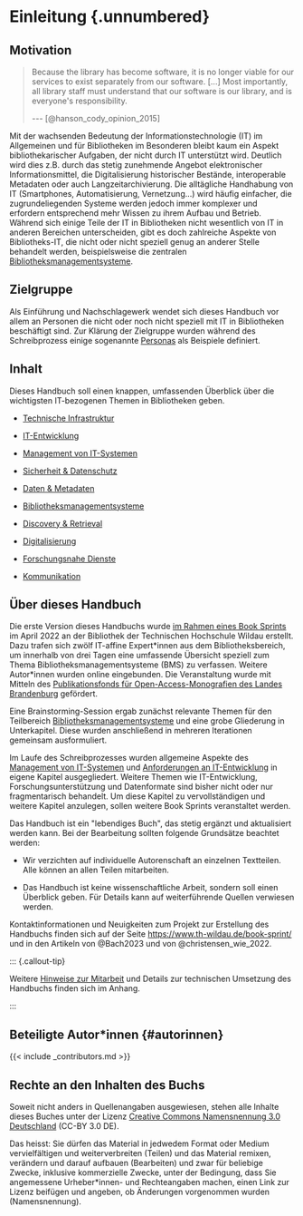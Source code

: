 # Einleitung {.unnumbered}

## Motivation

> Because the library has become software, it is no longer viable for
> our services to exist separately from our software. \[\...\] Most
> importantly, all library staff must understand that our software is
> our library, and is everyone's responsibility.
>
> --- [@hanson_cody_opinion_2015]

Mit der wachsenden Bedeutung der Informationstechnologie (IT) im
Allgemeinen und für Bibliotheken im Besonderen bleibt kaum ein Aspekt
bibliothekarischer Aufgaben, der nicht durch IT unterstützt wird.
Deutlich wird dies z.B. durch das stetig zunehmende Angebot
elektronischer Informationsmittel, die Digitalisierung historischer
Bestände, interoperable Metadaten oder auch Langzeitarchivierung. Die
alltägliche Handhabung von IT (Smartphones, Automatisierung,
Vernetzung...) wird häufig einfacher, die zugrundeliegenden Systeme
werden jedoch immer komplexer und erfordern entsprechend mehr Wissen zu
ihrem Aufbau und Betrieb. Während sich einige Teile der IT in
Bibliotheken nicht wesentlich von IT in anderen Bereichen unterscheiden,
gibt es doch zahlreiche Aspekte von Bibliotheks-IT, die nicht oder nicht
speziell genug an anderer Stelle behandelt werden, beispielsweise die
zentralen [Bibliotheksmanagementsysteme](#bibliotheksmanagementsysteme).

## Zielgruppe

Als Einführung und Nachschlagewerk wendet sich dieses Handbuch vor allem
an Personen die nicht oder noch nicht speziell mit IT in Bibliotheken
beschäftigt sind. Zur Klärung der Zielgruppe wurden während des Schreibprozess
einige sogenannte [Personas](#zielgruppe) als Beispiele definiert.

## Inhalt

Dieses Handbuch soll einen knappen, umfassenden Überblick über die wichtigsten
IT-bezogenen Themen in Bibliotheken geben. 

- [Technische Infrastruktur](#infrastruktur)
- [IT-Entwicklung](#anforderungen)
- [Management von IT-Systemen](#management)
- [Sicherheit & Datenschutz](#sicherheit.md)

- [Daten & Metadaten](#metadaten)
- [Bibliotheksmanagementsysteme](#bibliotheksmanagementsysteme)
- [Discovery & Retrieval](#discovery)
- [Digitalisierung](digitalisierung.md)
- [Forschungsnahe Dienste](forschungsnahe-dienste.md)
  
- [Kommunikation](kommunikation.md)

## Über dieses Handbuch

Die erste Version dieses Handbuchs wurde [im Rahmen eines Book
Sprints](https://www.th-wildau.de/book-sprint/) im April 2022 an der Bibliothek
der Technischen Hochschule Wildau erstellt.  Dazu trafen sich zwölf IT-affine
Expert\*innen aus dem Bibliotheksbereich, um innerhalb von drei Tagen eine
umfassende Übersicht speziell zum Thema Bibliotheksmanagementsysteme (BMS) zu
verfassen. Weitere Autor\*innen wurden online eingebunden. Die Veranstaltung wurde mit Mitteln des [Publikationsfonds für Open-Access-Monografien des Landes Brandenburg](https://open-access-brandenburg.de/fonds/) gefördert.

Eine Brainstorming-Session ergab zunächst relevante Themen für den
Teilbereich [Bibliotheksmanagementsysteme](#bibliotheksmanagementsysteme) und eine grobe Gliederung in
Unterkapitel. Diese wurden anschließend in mehreren Iterationen gemeinsam
ausformuliert.

Im Laufe des Schreibprozesses wurden allgemeine Aspekte des [Management von
IT-Systemen](#management) und [Anforderungen an IT-Entwicklung](#anforderungen)
in eigene Kapitel ausgegliedert. Weitere Themen wie IT-Entwicklung,
Forschungsunterstützung und Datenformate sind bisher nicht oder nur
fragmentarisch behandelt. Um diese Kapitel zu vervollständigen und weitere
Kapitel anzulegen, sollen weitere Book Sprints veranstaltet werden.

Das Handbuch ist ein "lebendiges Buch", das stetig ergänzt und aktualisiert
werden kann. Bei der Bearbeitung sollten folgende Grundsätze beachtet werden:

-   Wir verzichten auf individuelle Autorenschaft an einzelnen
    Textteilen. Alle können an allen Teilen mitarbeiten.

-   Das Handbuch ist keine wissenschaftliche Arbeit, sondern soll einen
    Überblick geben. Für Details kann auf weiterführende Quellen
    verwiesen werden.

Kontaktinformationen und Neuigkeiten zum Projekt zur Erstellung des
Handbuchs finden sich auf der Seite <https://www.th-wildau.de/book-sprint/>
und in den Artikeln von @Bach2023 und von @christensen_wie_2022.

::: {.callout-tip}

Weitere [Hinweise zur Mitarbeit](#mitarbeit) und Details zur technischen
Umsetzung des Handbuchs finden sich im Anhang.

:::

## Beteiligte Autor\*innen {#autorinnen}

{{< include _contributors.md >}}

## Rechte an den Inhalten des Buchs

Soweit nicht anders in Quellenangaben ausgewiesen, stehen alle Inhalte dieses
Buches unter der Lizenz [Creative Commons Namensnennung 3.0
Deutschland](https://creativecommons.org/licenses/by/3.0/de/) (CC-BY 3.0 DE).

Das heisst: Sie dürfen das Material in jedwedem Format oder Medium
vervielfältigen und weiterverbreiten (Teilen) und das Material remixen,
verändern und darauf aufbauen (Bearbeiten) und zwar für beliebige Zwecke,
inklusive kommerzielle Zwecke, unter der Bedingung, dass Sie angemessene
Urheber\*innen- und Rechteangaben machen, einen Link zur Lizenz beifügen und
angeben, ob Änderungen vorgenommen wurden (Namensnennung).
